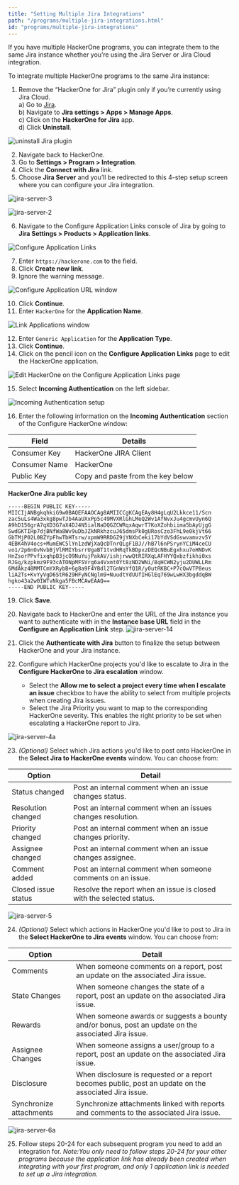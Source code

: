 ```yaml
---
title: "Setting Multiple Jira Integrations"
path: "/programs/multiple-jira-integrations.html"
id: "programs/multiple-jira-integrations"
---
```


 If you have multiple HackerOne programs, you can integrate them to the same Jira instance whether you’re using the Jira Server or Jira Cloud integration.

To integrate multiple HackerOne programs to the same Jira instance:

1. Remove the “HackerOne for Jira” plugin only if you’re currently using Jira Cloud.
   <br>a) Go to [Jira](https://www.atlassian.com/software/jira).
   <br>b) Navigate to **Jira settings > Apps > Manage Apps**.
   <br>c) Click on the **HackerOne for Jira** app.
   <br>d) Click **Uninstall**.

![uninstall Jira plugin](./images/multiple-jira-integrations-1.png)

2. Navigate back to HackerOne.
3. Go to **Settings > Program > Integration**.
4. Click the **Connect with Jira** link.
5. Choose **Jira Server** and you’ll be redirected to this 4-step setup screen where you can configure your Jira integration.

![jira-server-3](./images/jira-server-3.png)

![jira-server-2](./images/jira-server-2.png)

6. Navigate to the Configure Application Links console of Jira by going to **Jira Settings > Products > Application links**.

![Configure Application Links](./images/multiple-jira-integrations-2.png)

7. Enter `https://hackerone.com` to the field.
8. Click **Create new link**.
9. Ignore the warning message.

![Configure Application URL window](./images/multiple-jira-integrations-3.png)

10. Click **Continue**.
11. Enter `HackerOne` for the **Application Name**.

![Link Applications window](./images/multiple-jira-integrations-4.png)

12. Enter `Generic Application` for the **Application Type**.
13. Click **Continue**.
14. Click on the pencil icon on the **Configure Application Links** page to edit the HackerOne application.

![Edit HackerOne on the Configure Application Links page](./images/multiple-jira-integrations-5.png)

15. Select **Incoming Authentication** on the left sidebar.

![Incoming Authentication setup](./images/multiple-jira-integrations-6.png)

16. Enter the following information on the **Incoming Authentication** section of the Configure HackerOne window:

Field | Details
----- | --------
Consumer Key | HackerOne JIRA Client
Consumer Name | HackerOne
Public Key | Copy and paste from the key below

**HackerOne Jira public key**
```
-----BEGIN PUBLIC KEY-----
MIICIjANBgkqhkiG9w0BAQEFAAOCAg8AMIICCgKCAgEAy8H4gLqU2Lkkce11/Scn
zac5uLs4Wa3xkg8pwTJb4AaUXxPp5c49MVXRlGhLMeQ2Wv1AfNvxJu4gcmvUyn6Q
A9hD156grA7qXD3G7aX4DJ4N5ialNaDQGZCWRqxAqwrT7KoXZohbiima5bAyUjgG
SwdGKTIHp7djBNfWa8Wv9uDbJZkNRkhzcuJ65dmsPk0gURosCzo3FhL9e0kjVt66
GbTMjP02L0BZYpFhwTbHTsrw/xpmW9RRDGZ9jYNXbCeki17bYdVSdGswvamvzv5Y
4EBK4hV4ocs+MumEWC5lYn1zdWjXaQcDTnrQLgF1BJ//hB7l6nPSrynYCiM4ceCU
vo1/2p6nOvNvbBjVlRMIYbsrrUgaBT1tvdHRqTkBDpxzDEQcNBuEgxhxu7oHNDvK
HnZsorPPvfixqhpB3jcO9NuYujPakAV/ishjrwwQtRIRXqLAFHYYQxbzfikhi0xs
RJGg/kzpkmz9F93cATONpMFSVrg6a4Vxmt0Yt8zND2WNi/8qHCWN2yju2DUWLLRm
6MdAkz48MMTCmYXRybB+6g8a9F4YBdl2TGnWsYfQ1R/y0utRKBC+P7cQwVTP8eus
liA2Ts+KvYyVgD6StR629HFyNCNglm9+NuudtYdUUfIHGlEq769wLwHX3bgddqBW
hgko43a2w0IWTvNkga5FBcMCAwEAAQ==
-----END PUBLIC KEY-----
```

19. Click **Save**.

20. Navigate back to HackerOne and enter the URL of the Jira instance you want to authenticate with in the **Instance base URL** field in the **Configure an Application Link** step.
   ![jira-server-14](./images/jira-server-14.png)

21. Click the **Authenticate with Jira** button to finalize the setup between HackerOne and your Jira instance.

22. Configure which HackerOne projects you'd like to escalate to Jira in the **Configure HackerOne to Jira escalation** window.
     * Select the **Allow me to select a project every time when I escalate an issue** checkbox to have the ability to select from multiple projects when creating Jira issues.
     * Select the Jira Priority you want to map to the corresponding HackerOne severity. This enables the right priority to be set when escalating a HackerOne report to Jira.

   ![jira-server-4a](./images/jira-server-hackerone-to-jira.png)

23. *(Optional)* Select which Jira actions you'd like to post onto HackerOne in the **Select Jira to HackerOne events** window. You can choose from:

Option | Detail
------ | -------
Status changed | Post an internal comment when an issue changes status.
Resolution changed | Post an internal comment when an issues changes resolution.
Priority changed | Post an internal comment when an issue changes priority.
Assignee changed | Post an internal comment when an issue changes assignee.
Comment added | Post an internal comment when someone comments on an issue.
Closed issue status | Resolve the report when an issue is closed with the selected status.

   ![jira-server-5](./images/jira-server-jira-to-hackerone.png)

24. *(Optional)* Select which actions in HackerOne you'd like to post to Jira in the **Select HackerOne to Jira events** window. You can choose from:

Option | Detail
------ | -------
Comments | When someone comments on a report, post an update on the associated Jira issue.
State Changes | When someone changes the state of a report, post an update on the associated Jira issue.
Rewards | When someone awards or suggests a bounty and/or bonus, post an update on the associated Jira issue.
Assignee Changes | When someone assigns a user/group to a report, post an update on the associated Jira issue.
Disclosure | When disclosure is requested or a report becomes public, post an update on the associated Jira issue.
Synchronize attachments | Synchronize attachments linked with reports and comments to the associated Jira issue.

   ![jira-server-6a](./images/jira-server-6a.png)

25. Follow steps 20-24 for each subsequent program you need to add an integration for. *Note:You only need to follow steps 20-24 for your other programs because the application link has already been created when integrating with your first program, and only 1 application link is needed to set up a Jira integration.*
